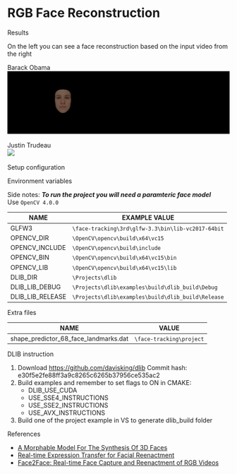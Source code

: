 # RGB Face Reconstruction 

Results

On the left you can see a face reconstruction based on the input video from the right  

Barack Obama  
![](results/Obama.gif)  

Justin Trudeau  
![](results/Trudeau.gif)

Setup configuration

Environment variables

Side notes:
***To run the project you will need a paramteric face model***  
Use `OpenCV 4.0.0`

| NAME            | EXAMPLE VALUE                                                 |
|-----------------|---------------------------------------------------------------|
|GLFW3            |`\face-tracking\3rd\glfw-3.3\bin\lib-vc2017-64bit`             |
|OPENCV_DIR       |`\OpenCV\opencv\build\x64\vc15`                                |
|OPENCV_INCLUDE   |`\OpenCV\opencv\build\include`                                 |
|OPENCV_BIN 	  |`\OpenCV\opencv\build\x64\vc15\bin`                            |
|OPENCV_LIB 	  |`\OpenCV\opencv\build\x64\vc15\lib`                            |
|DLIB_DIR         |`\Projects\dlib`                                               |
|DLIB_LIB_DEBUG	  |`\Projects\dlib\examples\build\dlib_build\Debug`               |
|DLIB_LIB_RELEASE |`\Projects\dlib\examples\build\dlib_build\Release`             |


Extra files

| NAME                                  | VALUE                                    |
|---------------------------------------|------------------------------------------|
|shape_predictor_68_face_landmarks.dat  |`\face-tracking\project`             	   |

DLIB instruction

1) Download https://github.com/davisking/dlib Commit hash: e30f5e2fe88ff3a9c8265c6265b37956ce535ac2
2) Build examples and remember to set flags to ON in CMAKE:
	* DLIB_USE_CUDA
	* USE_SSE4_INSTRUCTIONS
	* USE_SSE2_INSTRUCTIONS
	* USE_AVX_INSTRUCTIONS
3) Build one of the project example in VS to generate dlib_build folder

References
* [A Morphable Model For The Synthesis Of 3D Faces](https://gravis.dmi.unibas.ch/publications/Sigg99/morphmod2.pdf)
* [Real-time Expression Transfer for Facial Reenactment](http://zollhoefer.com/papers/SGA2015_Face/paper.pdf)
* [Face2Face: Real-time Face Capture and Reenactment of RGB Videos](http://niessnerlab.org/papers/2019/8facetoface/thies2018face.pdf)